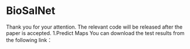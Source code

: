# BioSalNet
Thank you for your attention. The relevant code will be released after the paper is accepted.
1.Predict Maps
You can download the test results from the following link：
